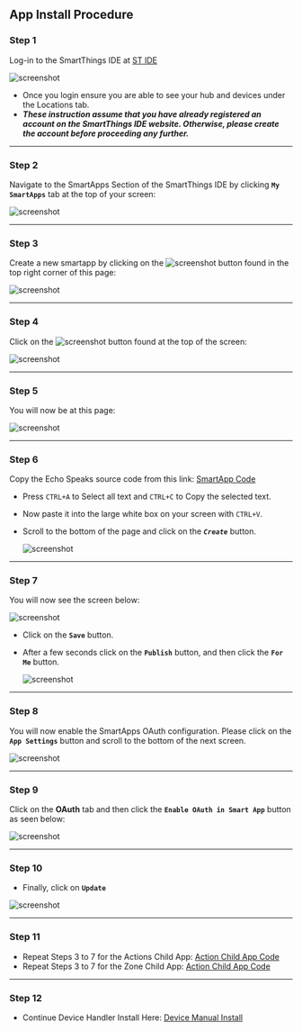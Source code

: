 ## <h2 class="doc-head">App Install Procedure</h2>

### <h3 class="doc-head">Step 1</h3>

Log-in to the SmartThings IDE at [ST IDE](https://account.smartthings.com/login)

![screenshot](img/st_app_install_1.jpg)

- Once you login ensure you are able to see your hub and devices under the Locations tab.
- **_These instruction assume that you have already registered an account on the SmartThings IDE website. Otherwise, please create the account before proceeding any further._**

---

### <h3 class="doc-head">Step 2</h3>

Navigate to the SmartApps Section of the SmartThings IDE by clicking **`My SmartApps`** tab at the top of your screen:

![screenshot](img/st_app_install_2.jpg)

---

### <h3 class="doc-head">Step 3</h3>

Create a new smartapp by clicking on the ![screenshot](img/st_app_install_3_1.jpg) button found in the top right corner of this page:

![screenshot](img/st_app_install_3_2.jpg)

---

### <h3 class="doc-head">Step 4</h3>

Click on the ![screenshot](img/st_app_install_4_1.jpg) button found at the top of the screen:

![screenshot](img/st_app_install_4_2.jpg)

---

### <h3 class="doc-head">Step 5</h3>

You will now be at this page:

![screenshot](img/st_app_install_5.jpg)

---

### <h3 class="doc-head">Step 6</h3>

Copy the Echo Speaks source code from this link: [SmartApp Code](https://raw.githubusercontent.com/tonesto7/echo-speaks/master/smartapps/tonesto7/echo-speaks.src/echo-speaks.groovy)

- Press `CTRL+A` to Select all text and `CTRL+C` to Copy the selected text.
- Now paste it into the large white box on your screen with `CTRL+V`.
- Scroll to the bottom of the page and click on the **_`Create`_** button.

  ![screenshot](img/st_app_install_6.jpg)

---

### <h3 class="doc-head">Step 7</h3>

You will now see the screen below:

![screenshot](img/st_app_install_7_1.jpg)

- Click on the **`Save`** button.
- After a few seconds click on the **`Publish`** button, and then click the **`For Me`** button.

  ![screenshot](img/st_app_install_7_2.jpg)

---

### <h3 class="doc-head">Step 8</h3>

You will now enable the SmartApps OAuth configuration. Please click on the **`App Settings`** button and scroll to the bottom of the next screen.

![screenshot](img/st_app_install_8.jpg)

---

### <h3 class="doc-head">Step 9</h3>

Click on the **OAuth** tab and then click the **`Enable OAuth in Smart App`** button as seen below:

![screenshot](img/st_app_install_9.jpg)

---

### <h3 class="doc-head">Step 10</h3>

- Finally, click on **`Update`**

![screenshot](img/st_app_install_10.jpg)

---

### <h3 class="doc-head">Step 11</h3>

- Repeat Steps 3 to 7 for the Actions Child App: [Action Child App Code](https://raw.githubusercontent.com/tonesto7/echo-speaks/master/smartapps/tonesto7/echo-speaks-actions.src/echo-speaks-actions.groovy)
- Repeat Steps 3 to 7 for the Zone Child App: [Action Child App Code](https://raw.githubusercontent.com/tonesto7/echo-speaks/master/smartapps/tonesto7/echo-speaks-zones.src/echo-speaks-zones.groovy)

---

### <h3 class="doc-head">Step 12</h3>

- Continue Device Handler Install Here: [Device Manual Install](../types/device_install.md)
